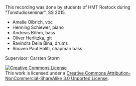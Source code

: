 This recording was done by students of HMT Rostock during "Tonstudioseminar",
SS 2015.

* Amelie Olbrich, voc
* Henning Schiewer, piano
* Andreas Böhm, bass
* Oliver Herlitzka, git
* Ravindra Della Bina, drums
* Rouven Paul Haliti, chapman bass

Supervisor: Carsten Storm

<a rel="license" href="http://creativecommons.org/licenses/by-nc-sa/3.0/deed.en_US"><img alt="Creative Commons License" style="border-width:0" src="http://i.creativecommons.org/l/by-nc-sa/3.0/88x31.png" /></a><br />This work is licensed under a <a rel="license" href="http://creativecommons.org/licenses/by-nc-sa/3.0/deed.en_US">Creative Commons Attribution-NonCommercial-ShareAlike 3.0 Unported License</a>.
